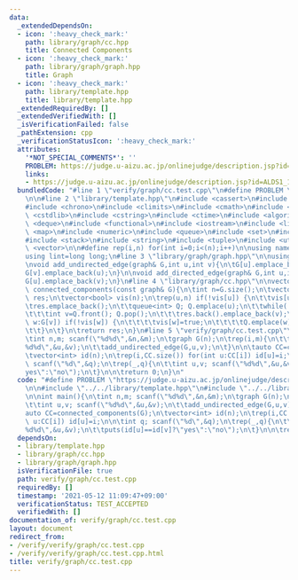 ```yaml
---
data:
  _extendedDependsOn:
  - icon: ':heavy_check_mark:'
    path: library/graph/cc.hpp
    title: Connected Components
  - icon: ':heavy_check_mark:'
    path: library/graph/graph.hpp
    title: Graph
  - icon: ':heavy_check_mark:'
    path: library/template.hpp
    title: library/template.hpp
  _extendedRequiredBy: []
  _extendedVerifiedWith: []
  _isVerificationFailed: false
  _pathExtension: cpp
  _verificationStatusIcon: ':heavy_check_mark:'
  attributes:
    '*NOT_SPECIAL_COMMENTS*': ''
    PROBLEM: https://judge.u-aizu.ac.jp/onlinejudge/description.jsp?id=ALDS1_11_D
    links:
    - https://judge.u-aizu.ac.jp/onlinejudge/description.jsp?id=ALDS1_11_D
  bundledCode: "#line 1 \"verify/graph/cc.test.cpp\"\n#define PROBLEM \"https://judge.u-aizu.ac.jp/onlinejudge/description.jsp?id=ALDS1_11_D\"\
    \n\n#line 2 \"library/template.hpp\"\n#include <cassert>\n#include <cctype>\n\
    #include <chrono>\n#include <climits>\n#include <cmath>\n#include <cstdio>\n#include\
    \ <cstdlib>\n#include <cstring>\n#include <ctime>\n#include <algorithm>\n#include\
    \ <deque>\n#include <functional>\n#include <iostream>\n#include <limits>\n#include\
    \ <map>\n#include <numeric>\n#include <queue>\n#include <set>\n#include <sstream>\n\
    #include <stack>\n#include <string>\n#include <tuple>\n#include <utility>\n#include\
    \ <vector>\n\n#define rep(i,n) for(int i=0;i<(n);i++)\n\nusing namespace std;\n\
    using lint=long long;\n#line 3 \"library/graph/graph.hpp\"\n\nusing graph=vector<vector<int>>;\n\
    \nvoid add_undirected_edge(graph& G,int u,int v){\n\tG[u].emplace_back(v);\n\t\
    G[v].emplace_back(u);\n}\n\nvoid add_directed_edge(graph& G,int u,int v){\n\t\
    G[u].emplace_back(v);\n}\n#line 4 \"library/graph/cc.hpp\"\n\nvector<vector<int>>\
    \ connected_components(const graph& G){\n\tint n=G.size();\n\tvector<vector<int>>\
    \ res;\n\tvector<bool> vis(n);\n\trep(u,n) if(!vis[u]) {\n\t\tvis[u]=true;\n\t\
    \tres.emplace_back();\n\t\tqueue<int> Q; Q.emplace(u);\n\t\twhile(!Q.empty()){\n\
    \t\t\tint v=Q.front(); Q.pop();\n\t\t\tres.back().emplace_back(v);\n\t\t\tfor(int\
    \ w:G[v]) if(!vis[w]) {\n\t\t\t\tvis[w]=true;\n\t\t\t\tQ.emplace(w);\n\t\t\t}\n\
    \t\t}\n\t}\n\treturn res;\n}\n#line 5 \"verify/graph/cc.test.cpp\"\n\nint main(){\n\
    \tint n,m; scanf(\"%d%d\",&n,&m);\n\tgraph G(n);\n\trep(i,m){\n\t\tint u,v; scanf(\"\
    %d%d\",&u,&v);\n\t\tadd_undirected_edge(G,u,v);\n\t}\n\n\tauto CC=connected_components(G);\n\
    \tvector<int> id(n);\n\trep(i,CC.size()) for(int u:CC[i]) id[u]=i;\n\n\tint q;\
    \ scanf(\"%d\",&q);\n\trep(_,q){\n\t\tint u,v; scanf(\"%d%d\",&u,&v);\n\t\tputs(id[u]==id[v]?\"\
    yes\":\"no\");\n\t}\n\n\treturn 0;\n}\n"
  code: "#define PROBLEM \"https://judge.u-aizu.ac.jp/onlinejudge/description.jsp?id=ALDS1_11_D\"\
    \n\n#include \"../../library/template.hpp\"\n#include \"../../library/graph/cc.hpp\"\
    \n\nint main(){\n\tint n,m; scanf(\"%d%d\",&n,&m);\n\tgraph G(n);\n\trep(i,m){\n\
    \t\tint u,v; scanf(\"%d%d\",&u,&v);\n\t\tadd_undirected_edge(G,u,v);\n\t}\n\n\t\
    auto CC=connected_components(G);\n\tvector<int> id(n);\n\trep(i,CC.size()) for(int\
    \ u:CC[i]) id[u]=i;\n\n\tint q; scanf(\"%d\",&q);\n\trep(_,q){\n\t\tint u,v; scanf(\"\
    %d%d\",&u,&v);\n\t\tputs(id[u]==id[v]?\"yes\":\"no\");\n\t}\n\n\treturn 0;\n}\n"
  dependsOn:
  - library/template.hpp
  - library/graph/cc.hpp
  - library/graph/graph.hpp
  isVerificationFile: true
  path: verify/graph/cc.test.cpp
  requiredBy: []
  timestamp: '2021-05-12 11:09:47+09:00'
  verificationStatus: TEST_ACCEPTED
  verifiedWith: []
documentation_of: verify/graph/cc.test.cpp
layout: document
redirect_from:
- /verify/verify/graph/cc.test.cpp
- /verify/verify/graph/cc.test.cpp.html
title: verify/graph/cc.test.cpp
---
```

